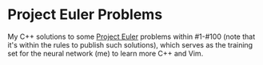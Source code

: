# Project Euler Problems

My C++ solutions to some [Project Euler](https://projecteuler.net/) problems within #1-#100 (note that it's within the rules to publish such solutions), which serves as the training set for the neural network (me) to learn more C++ and Vim.
